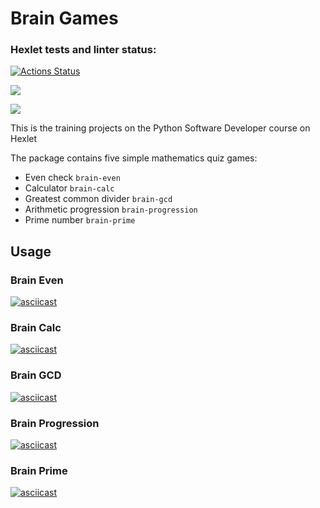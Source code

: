 # Brain Games

### Hexlet tests and linter status:
[![Actions Status](https://github.com/timvildanov/python-project-49/workflows/hexlet-check/badge.svg)](https://github.com/timvildanov/python-project-49/actions)

<a href="https://codeclimate.com/github/timvildanov/python-project-49/maintainability"><img src="https://api.codeclimate.com/v1/badges/bd2c82b6e070b4995a1d/maintainability" /></a>

<a href="https://codeclimate.com/github/timvildanov/python-project-49/test_coverage"><img src="https://api.codeclimate.com/v1/badges/bd2c82b6e070b4995a1d/test_coverage" /></a>

This is the  training projects on the Python Software Developer course on Hexlet

The package contains five simple mathematics quiz games:

- Even check `brain-even`
- Calculator `brain-calc`
- Greatest common divider `brain-gcd`
- Arithmetic progression `brain-progression`
- Prime number `brain-prime`


## Usage

### Brain Even

[![asciicast](https://asciinema.org/a/606150.svg)](https://asciinema.org/a/606150)

### Brain Calc

[![asciicast](https://asciinema.org/a/606155.svg)](https://asciinema.org/a/606155)

### Brain GCD

[![asciicast](https://asciinema.org/a/606154.svg)](https://asciinema.org/a/606154)

### Brain Progression

[![asciicast](https://asciinema.org/a/606151.svg)](https://asciinema.org/a/606151)

### Brain Prime

[![asciicast](https://asciinema.org/a/606152.svg)](https://asciinema.org/a/606152)
